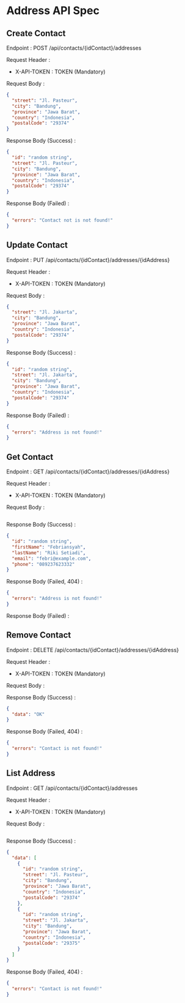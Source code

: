 # Address API Spec

## Create Contact

Endpoint : POST /api/contacts/{idContact}/addresses

Request Header :
- X-API-TOKEN : TOKEN (Mandatory)

Request Body :

```json
{
  "street": "Jl. Pasteur",
  "city": "Bandung",
  "province": "Jawa Barat",
  "country": "Indonesia",
  "postalCode": "29374"
}
```

Response Body (Success) :

```json
{
  "id": "random string",
  "street": "Jl. Pasteur",
  "city": "Bandung",
  "province": "Jawa Barat",
  "country": "Indonesia",
  "postalCode": "29374"
}
```

Response Body (Failed) :

```json
{
  "errors": "Contact not is not found!"
}
```

## Update Contact

Endpoint : PUT /api/contacts/{idContact}/addresses/{idAddress}

Request Header :
- X-API-TOKEN : TOKEN (Mandatory)

Request Body :

```json
{
  "street": "Jl. Jakarta",
  "city": "Bandung",
  "province": "Jawa Barat",
  "country": "Indonesia",
  "postalCode": "29374"
}
```

Response Body (Success) :

```json
{
  "id": "random string",
  "street": "Jl. Jakarta",
  "city": "Bandung",
  "province": "Jawa Barat",
  "country": "Indonesia",
  "postalCode": "29374"
}
```

Response Body (Failed) :

```json
{
  "errors": "Address is not found!"
}
```

## Get Contact

Endpoint : GET /api/contacts/{idContact}/addresses/{idAddress}

Request Header :
- X-API-TOKEN : TOKEN (Mandatory)

Request Body :

```json

```

Response Body (Success) :

```json
{
  "id": "random string",
  "firstName": "Febriansyah",
  "lastName": "Riki Setiadi",
  "email": "febri@example.com",
  "phone": "089237623332"
}
```

Response Body (Failed, 404) :

```json
{
  "errors": "Address is not found!"
}
```

Response Body (Failed) :

## Remove Contact

Endpoint : DELETE /api/contacts/{idContact}/addresses/{idAddress}

Request Header :
- X-API-TOKEN : TOKEN (Mandatory)

Request Body :

Response Body (Success) :

```json
{
  "data": "OK"
}
```

Response Body (Failed, 404) :

```json
{
  "errors": "Contact is not found!"
}
```

## List Address

Endpoint : GET /api/contacts/{idContact}/addresses

Request Header :
- X-API-TOKEN : TOKEN (Mandatory)

Request Body :

```json

```

Response Body (Success) :

```json
{
  "data": [
    {
      "id": "random string",
      "street": "Jl. Pasteur",
      "city": "Bandung",
      "province": "Jawa Barat",
      "country": "Indonesia",
      "postalCode": "29374"
    },
    {
      "id": "random string",
      "street": "Jl. Jakarta",
      "city": "Bandung",
      "province": "Jawa Barat",
      "country": "Indonesia",
      "postalCode": "29375"
    }
  ]
}
```

Response Body (Failed, 404) :

```json
{
  "errors": "Contact is not found!"
}
```
